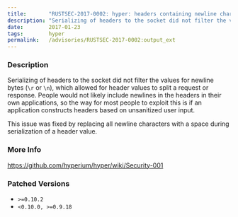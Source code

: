 ```yaml
---
title:       "RUSTSEC-2017-0002: hyper: headers containing newline characters can split messages"
description: "Serializing of headers to the socket did not filter the values for newline bytes r or n, which allowed for header values to split a request or response. People would not likely include newlines in the headers in their own applications, so the way for most people to exploit this is if an application constructs headers based on unsanitized user input. This issue was fixed by replacing all newline characters with a space during serialization of a header value."
date:        2017-01-23
tags:        hyper
permalink:   /advisories/RUSTSEC-2017-0002:output_ext
---
```


### Description

Serializing of headers to the socket did not filter the values for newline bytes (`\r` or `\n`),
which allowed for header values to split a request or response. People would not likely include
newlines in the headers in their own applications, so the way for most people to exploit this
is if an application constructs headers based on unsanitized user input.

This issue was fixed by replacing all newline characters with a space during serialization of
a header value.

### More Info

<https://github.com/hyperium/hyper/wiki/Security-001>

### Patched Versions

- `>=0.10.2`
- `<0.10.0, >=0.9.18`


